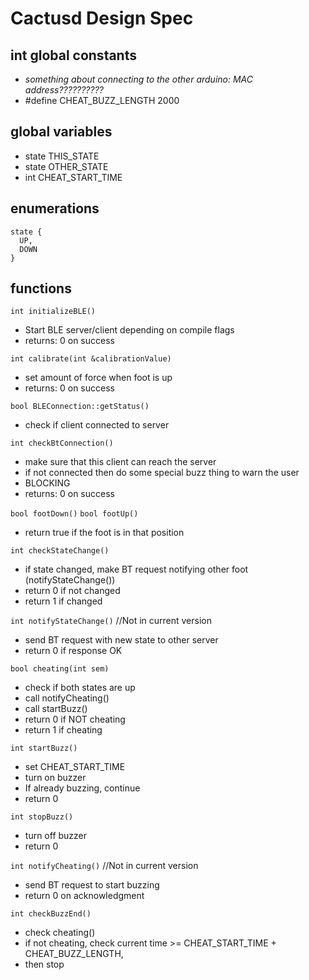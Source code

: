 # Cactusd Design Spec

## int global constants
- *something about connecting to the other arduino: MAC address??????????*
- #define CHEAT_BUZZ_LENGTH 2000

## global variables
- state THIS_STATE
- state OTHER_STATE
- int CHEAT_START_TIME

## enumerations
```
state {
  UP,
  DOWN
}
```

## functions

`int initializeBLE()`
- Start BLE server/client depending on compile flags
- returns: 0 on success

`int calibrate(int &calibrationValue)`
- set amount of force when foot is up
- returns: 0 on success

`bool BLEConnection::getStatus()`
- check if client connected to server

`int checkBtConnection()`
- make sure that this client can reach the server
- if not connected then do some special buzz thing to warn the user
- BLOCKING
- returns: 0 on success

`bool footDown()`
`bool footUp()`
- return true if the foot is in that position

`int checkStateChange()`
- if state changed, make BT request notifying other foot (notifyStateChange())
- return 0 if not changed
- return 1 if changed

`int notifyStateChange()` //Not in current version
- send BT request with new state to other server
- return 0 if response OK

`bool cheating(int sem)`
- check if both states are up
- call notifyCheating()
- call startBuzz()
- return 0 if NOT cheating
- return 1 if cheating

`int startBuzz()`
- set CHEAT_START_TIME
- turn on buzzer
- If already buzzing, continue
- return 0

`int stopBuzz()`
- turn off buzzer
- return 0

`int notifyCheating()` //Not in current version
- send BT request to start buzzing
- return 0 on acknowledgment

`int checkBuzzEnd()`
- check cheating()
- if not cheating, check current time >= CHEAT_START_TIME + CHEAT_BUZZ_LENGTH,
- then stop

